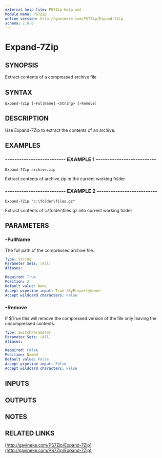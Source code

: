 ```yaml
---
external help file: PS7Zip-help.xml
Module Name: PS7Zip
online version: http://gavineke.com/PS7Zip/Expand-7Zip
schema: 2.0.0
---
```


# Expand-7Zip

## SYNOPSIS
Extract contents of a compressed archive file

## SYNTAX

```
Expand-7Zip [-FullName] <String> [-Remove]
```

## DESCRIPTION
Use Expand-7Zip to extract the contents of an archive.

## EXAMPLES

### -------------------------- EXAMPLE 1 --------------------------
```
Expand-7Zip archive.zip
```

Extract contents of archive.zip in the current working folder

### -------------------------- EXAMPLE 2 --------------------------
```
Expand-7Zip "c:\folder\files.gz"
```

Extract contents of c:\folder\files.gz into current working folder

## PARAMETERS

### -FullName
The full path of the compressed archive file.

```yaml
Type: String
Parameter Sets: (All)
Aliases: 

Required: True
Position: 2
Default value: None
Accept pipeline input: True (ByPropertyName)
Accept wildcard characters: False
```

### -Remove
If $True this will remove the compressed version of the file only leaving the uncompressed contents.

```yaml
Type: SwitchParameter
Parameter Sets: (All)
Aliases: 

Required: False
Position: Named
Default value: False
Accept pipeline input: False
Accept wildcard characters: False
```

## INPUTS

## OUTPUTS

## NOTES

## RELATED LINKS

[http://gavineke.com/PS7Zip/Expand-7Zip](http://gavineke.com/PS7Zip/Expand-7Zip)

